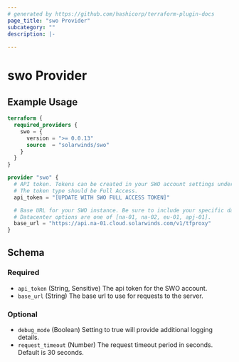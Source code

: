 ```yaml
---
# generated by https://github.com/hashicorp/terraform-plugin-docs
page_title: "swo Provider"
subcategory: ""
description: |-
  
---
```


# swo Provider



## Example Usage

```terraform
terraform {
  required_providers {
    swo = {
      version = ">= 0.0.13"
      source  = "solarwinds/swo"
    }
  }
}

provider "swo" {
  # API token. Tokens can be created in your SWO account settings under API tokens.
  # The token type should be Full Access.
  api_token = "[UPDATE WITH SWO FULL ACCESS TOKEN]"

  # Base URL for your SWO instance. Be sure to include your specific datacenter.
  # Datacenter options are one of [na-01, na-02, eu-01, apj-01].
  base_url = "https://api.na-01.cloud.solarwinds.com/v1/tfproxy"
}
```

<!-- schema generated by tfplugindocs -->
## Schema

### Required

- `api_token` (String, Sensitive) The api token for the SWO account.
- `base_url` (String) The base url to use for requests to the server.

### Optional

- `debug_mode` (Boolean) Setting to true will provide additional logging details.
- `request_timeout` (Number) The request timeout period in seconds. Default is 30 seconds.
